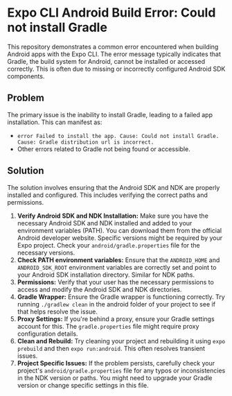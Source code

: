 # Expo CLI Android Build Error: Could not install Gradle

This repository demonstrates a common error encountered when building Android apps with the Expo CLI. The error message typically indicates that Gradle, the build system for Android, cannot be installed or accessed correctly. This is often due to missing or incorrectly configured Android SDK components.

## Problem

The primary issue is the inability to install Gradle, leading to a failed app installation. This can manifest as:

* `error Failed to install the app. Cause: Could not install Gradle. Cause: Gradle distribution url is incorrect.`
* Other errors related to Gradle not being found or accessible.

## Solution

The solution involves ensuring that the Android SDK and NDK are properly installed and configured. This includes verifying the correct paths and permissions.

1. **Verify Android SDK and NDK Installation:** Make sure you have the necessary Android SDK and NDK installed and added to your environment variables (PATH).  You can download them from the official Android developer website.  Specific versions might be required by your Expo project. Check your `android/gradle.properties` file for the necessary versions.
2. **Check PATH environment variables:** Ensure that the `ANDROID_HOME` and `ANDROID_SDK_ROOT` environment variables are correctly set and point to your Android SDK installation directory.  Similar for NDK paths.
3. **Permissions:** Verify that your user has the necessary permissions to access and modify the Android SDK and NDK directories.
4. **Gradle Wrapper:** Ensure the Gradle wrapper is functioning correctly.  Try running `./gradlew clean` in the android folder of your project to see if that helps resolve the issue.
5. **Proxy Settings:** If you're behind a proxy, ensure your Gradle settings account for this.  The `gradle.properties` file might require proxy configuration details.
6. **Clean and Rebuild:**  Try cleaning your project and rebuilding it using `expo prebuild` and then `expo run:android`. This often resolves transient issues.
7. **Project Specific Issues:** If the problem persists, carefully check your project's `android/gradle.properties` file for any typos or inconsistencies in the NDK version or paths. You might need to upgrade your Gradle version or change specific settings in this file.